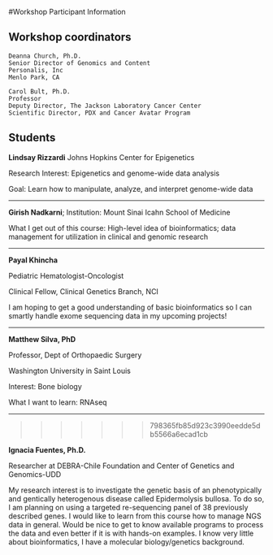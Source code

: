 #Workshop Participant Information

## Workshop coordinators

	Deanna Church, Ph.D.
	Senior Director of Genomics and Content
	Personalis, Inc
	Menlo Park, CA

	Carol Bult, Ph.D.
	Professor
	Deputy Director, The Jackson Laboratory Cancer Center
	Scientific Director, PDX and Cancer Avatar Program

## Students

**Lindsay Rizzardi** Johns Hopkins Center for Epigenetics

Research Interest: Epigenetics and genome-wide data analysis

Goal: Learn how to manipulate, analyze, and interpret genome-wide data
- - -

**Girish Nadkarni**; Institution: Mount Sinai Icahn School of Medicine 

What I get out of this course: High-level idea of bioinformatics; data management for utilization in clinical and genomic research 
- - -

**Payal Khincha**

Pediatric Hematologist-Oncologist

Clinical Fellow, Clinical Genetics Branch, NCI

I am hoping to get a good understanding of basic bioinformatics so I can smartly handle exome sequencing data in my upcoming projects!
- - -
**Matthew Silva, PhD**

Professor, Dept of Orthopaedic Surgery

Washington University in Saint Louis

Interest: Bone biology
 
What I want to learn: RNAseq
- - - 	
>>>>>>> 798365fb85d923c3990eedde5db5566a6ecad1cb

**Ignacia Fuentes, Ph.D.**

Researcher at DEBRA-Chile Foundation and Center of Genetics and Genomics-UDD

My research interest is to investigate the genetic basis of an phenotypically and gentically heterogenous disease called Epidermolysis bullosa. To do so, I am planning on using a targeted re-sequencing panel of 38 previously described genes. 
I would like to learn from this course how to manage NGS data in general. Would be nice to get to know available programs to process the data and even better if it is with hands-on examples. I know very little about bioinformatics, I have a molecular biology/genetics background.

